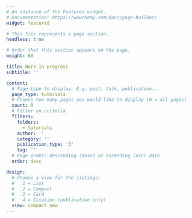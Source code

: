 ```yaml
---
# An instance of the Featured widget.
# Documentation: https://wowchemy.com/docs/page-builder/
widget: featured

# This file represents a page section.
headless: true

# Order that this section appears on the page.
weight: 60

title: Work in progress
subtitle: ''

content:
  # Page type to display. E.g. post, talk, publication...
  page_type: tutorials
  # Choose how many pages you would like to display (0 = all pages)
  count: 0
  # Filter on criteria
  filters:
    folders:
      - tutorials
    author: ''
    category: ''
    publication_type: '3'
    tag: ''
  # Page order: descending (desc) or ascending (asc) date.
  order: desc

design:
  # Choose a view for the listings:
  #   1 = List
  #   2 = Compact
  #   3 = Card
  #   4 = Citation (publication only)
  view: compact_new
---
```

